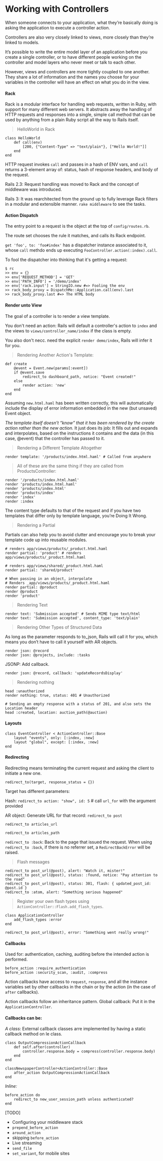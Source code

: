 # Working with Controllers

When someone connects to your application, what they’re basically doing is asking the application to execute a controller action.

Controllers are also very closely linked to views, more closely than they’re linked to models. 

It’s possible to write the entire model layer of an application before you create a single controller, or to have different people working on the controller and model layers who never meet or talk to each other. 

However, views and controllers are more tightly coupled to one another. They share a lot of information and the names you choose for your variables in the controller will have an effect on what you do in the view.

#### Rack

Rack is a modular interface for handling web requests, written in Ruby, with support for many different web servers. It abstracts away the handling of HTTP requests and responses into a single, simple call method that can be used by anything from a plain Ruby script all the way to Rails itself.

> HelloWorld in Rack

    class HelloWorld
        def call(env)
            [200, {"Content-Type" => "text/plain"}, ["Hello World!"]]
        end
    end

HTTP request invokes `call` and passes in a hash of ENV vars, and `call` returns a 3-element array of: status, hash of response headers, and body of the request.

Rails 2.3: Request handling was moved to Rack and the concept of middleware was introduced.

Rails 3: It was rearchitected from the ground up to fully leverage Rack filters in a modular and extensible manner. `rake middleware` to see the tasks.

#### Action Dispatch

The entry point to a request is the object at the top of `config/routes.rb`.

The route set chooses the rule it matches, and calls its Rack endpoint.

`get 'foo', to: 'foo#index'` has a dispatcher instance associated to it, whose `call` methdo ends up executing `FooController.action(:index).call`.

To fool the dispatcher into thinking that it's getting a request:

    $ rc
    >> env = {}
    >> env['REQUEST_METHOD'] = 'GET'
    >> env['PATH_INFO'] = '/demo/index'
    >> env['rack.input'] = StringIO.new #=> Fooling the env
    >> rack_body_proxy = DispatchMe::Application.call(env).last
    >> rack_body_proxy.last #=> The HTML body

#### Render unto View

The goal of a controller is to render a view template.

You don't need an action: Rails will default a controller's action to `index` and the views to `views/controller_name/index` if the class is empty.

You also don't necc. need the explicit `render demo/index`, Rails will infer it for you.

> Rendering Another Action's Template: 

    def create
        @event = Event.new(params[:event])
        if @event.save
            redirect_to dashboard_path, notice: "Event created!"
        else
            render action: 'new'
        end
    end

Assuming `new.html.haml` has been written correctly, this will automatically include the display of error information embedded in the new (but unsaved) Event object.

*The template itself doesn’t “know” that it has been rendered by the create action rather than the new action.* It just does its job: It fills out and expands and interpolates, based on the instructions it contains and the data (in this case, @event) that the controller has passed to it.

> Rendering a Different Template Altogether

    render template: '/products/index.html.haml' # Called from anywhere

> All of these are the same thing if they are called from ProductsController:
    
    render '/products/index.html.haml'
    render 'products/index.html.haml'
    render 'products/index.html'
    render 'products/index'
    render 'index'
    render :index

The content type defaults to that of the request and if you have two templates that differ only by template language, you’re Doing It Wrong.

> Rendering a Partial

Partials can also help you to avoid clutter and encourage you to break your template code up into reusable modules.

    # renders app/views/products/_product.html.haml    
    render partial: 'product' # renders app/views/products/_product.html.haml

    # renders app/views/shared/_product.html.haml
    render partial: 'shared/product' 

    # When passing in an object, interpolate
    # Renders _app/views/products/_product.html.haml
    render partial: @product
    render @product
    render 'product'

> Rendering Text

    render text: 'Submission accepted' # Sends MIME type text/html
    render text: 'Submission accepted', content_type: 'text/plain'

> Rendering Other Types of Structured Data

As long as the parameter responds to to_json, Rails will call it for you, which means you don’t have to call it yourself with AR objects.

    render json: @record
    render json: @projects, include: :tasks

JSONP: Add callback.

    render json: @record, callback: 'updateRecordsDisplay'

> Rendering nothing

    head :unauthorized
    render nothing: true, status: 401 # Unauthorized
    
    # Sending an empty response with a status of 201, and also sets the Location header
    head :created, location: auction_path(@auction)

#### Layouts
  
    class EventController < ActionController::Base 
        layout "events", only: [:index, :new] 
        layout "global", except: [:index, :new]
    end

#### Redirecting

Redirecting means terminating the current request and asking the client to initiate a new one.

    redirect_to(target, response_status = {})

Target has different parameters:

Hash: `redirect_to action: "show", id: 5` # call `url_for` with the argument provided

AR object: Generate URL for that record: `redirect_to post`

`redirect_to articles_url`

`redirect_to articles_path`

`redirect_to :back`: Back to the page that issued the request. When using `redirect_to :back`, if there is no referrer set, a `RedirectBackError` will be raised.

> Flash messages

    redirect_to post_url(@post), alert: "Watch it, mister!"
    redirect_to post_url(@post), status: :found, notice: "Pay attention to the road"
    redirect_to post_url(@post), status: 301, flash: { updated_post_id: @post.id }
    redirect_to :atom, alert: "Something serious happened"

> Register your own flash types using `ActionController::Flash.add_flash_types`.

    class ApplicationController
        add_flash_types :error 
    end

    redirect_to post_url(@post), error: "Something went really wrong!"

#### Callbacks

Used for: authentication, caching, auditing before the intended action is performed.

    before_action :require_authentication
    before_action :security_scan, :audit, :compress

Action callbacks have access to `request`, `response`, and all the instance variables set by other callbacks in the chain or by the action (in the case of `after` callbacks).

Action callbacks follow an inheritance pattern. Global callback: Put it in the `ApplicationController`.

#### Callbacks can be:

*A class:* External callback classes arre implemented by having a static callback method on le class.

    class OutputCompressionActionCallback 
        def self.after(controller)
            controller.response.body = compress(controller.response.body) 
        end
    end
    
    classNewspaperController<ActionController::Base 
        after_action OutputCompressionActionCallback
    end

*Inline:* 

    before_action do
        redirect_to new_user_session_path unless authenticated? 
    end

[TODO]
- Configuring your middleware stack
- `prepend_before_action`
- `around_action`
- skipping `before_action`
- Live streaming
- `send_file`
- `set_variant`, for mobile sites
